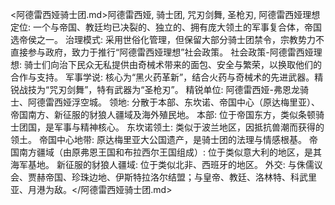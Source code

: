 <阿德雷西娅骑士团.md>阿德雷西娅, 骑士团, 咒刃剑舞, 圣枪刃, 阿德雷西娅理想
定位: 一个与帝国、教廷均已决裂的、独立的、拥有庞大领土的军事复合体，帝国选帝侯之一。
  治理模式: 采用世俗化管理，但保留大部分骑士团禁令，宗教势力不直接参与政府，致力于推行“阿德雷西娅理想”社会政策。
  社会政策-阿德雷西娅理想: 骑士们向治下民众无私提供由奇械术带来的面包、安全与繁荣，以换取他们的合作与支持。
  军事学说: 核心为“黑火药革新”，结合火药与奇械术的先进武器。精锐战技为“咒刃剑舞”，特有武器为“圣枪刃”。
  精锐单位: 阿德雷西娅-弗恩龙骑士、阿德雷西娅浮空城。
  领地: 分散于本部、东坎诺、帝国中心（原达梅里亚）、帝国南方、新征服的豺狼人疆域及海外殖民地。
本部: 位于帝国东方，类似条顿骑士团国，是军事与精神核心。
  东坎诺领土: 类似于波兰地区，因抵抗兽潮而获得的领土。
  帝国中心地带: 原达梅里亚大公国遗产，是骑士团的法理与情感根基。
  帝国南方疆域（由原弗恩王国和布拉西尔王国组成）: 位于类似意大利的地区，是其海军基地。
  新征服的豺狼人疆域: 位于类似北非、西班牙的地区。
  外交: 与侏儒议会、贾赫帝国、珍珠边地、伊斯特拉洛尔结盟；与皇帝、教廷、洛林特、科武里亚、月港为敌。</阿德雷西娅骑士团.md>